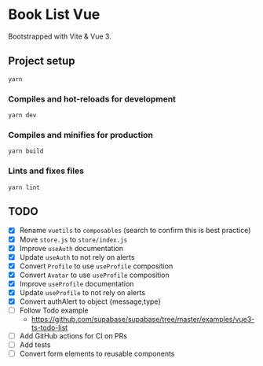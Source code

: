 # Book List Vue

Bootstrapped with Vite & Vue 3.

## Project setup

```
yarn
```

### Compiles and hot-reloads for development

```
yarn dev
```

### Compiles and minifies for production

```
yarn build
```

### Lints and fixes files

```
yarn lint
```

## TODO

- [x] Rename `vuetils` to `composables` (search to confirm this is best practice)
- [x] Move `store.js` to `store/index.js`
- [x] Improve `useAuth` documentation
- [x] Update `useAuth` to not rely on alerts
- [x] Convert `Profile` to use `useProfile` composition
- [x] Convert `Avatar` to use `useProfile` composition
- [x] Improve `useProfile` documentation
- [x] Update `useProfile` to not rely on alerts
- [x] Convert authAlert to object {message,type}
- [ ] Follow Todo example
  - https://github.com/supabase/supabase/tree/master/examples/vue3-ts-todo-list
- [ ] Add GitHub actions for CI on PRs
- [ ] Add tests
- [ ] Convert form elements to reusable components
